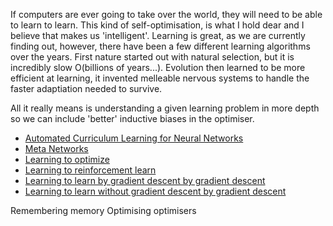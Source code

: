 If computers are ever going to take over the world, they will need to be able to learn to learn. This kind of self-optimisation, is what I hold dear and I believe that makes us 'intelligent'.
Learning is great, as we are currently finding out, however, there have been a few different learning algorithms over the years. First nature started out with natural selection, but it is incredibly slow O(billions of years...). Evolution then learned to be more efficient at learning, it invented melleable nervous systems to handle the faster adaptiation needed to survive.

All it really means is understanding a given learning problem in more depth so we can include 'better' inductive biases in the optimiser.

* [Automated Curriculum Learning for Neural Networks](https://arxiv.org/abs/1704.03003)
* [Meta Networks](https://arxiv.org/pdf/1703.00837.pdf)
* [Learning to optimize](https://doi.org/10.3200/JMBR.36.3.339-351)
* [Learning to reinforcement learn](http://arxiv.org/abs/1611.05763)
* [Learning to learn by gradient descent by gradient descent](http://arxiv.org/abs/1606.04474)
* [Learning to learn without gradient descent by gradient descent](http://proceedings.mlr.press/v70/chen17e.htm)

Remembering memory
Optimising optimisers
